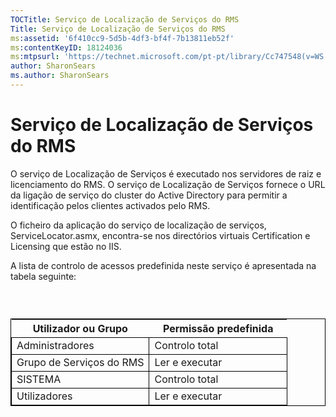 ```yaml
---
TOCTitle: Serviço de Localização de Serviços do RMS
Title: Serviço de Localização de Serviços do RMS
ms:assetid: '6f410cc9-5d5b-4df3-bf4f-7b13811eb52f'
ms:contentKeyID: 18124036
ms:mtpsurl: 'https://technet.microsoft.com/pt-pt/library/Cc747548(v=WS.10)'
author: SharonSears
ms.author: SharonSears
---
```


Serviço de Localização de Serviços do RMS
=========================================

O serviço de Localização de Serviços é executado nos servidores de raiz e licenciamento do RMS. O serviço de Localização de Serviços fornece o URL da ligação de serviço do cluster do Active Directory para permitir a identificação pelos clientes activados pelo RMS.

O ficheiro da aplicação do serviço de localização de serviços, ServiceLocator.asmx, encontra-se nos directórios virtuais Certification e Licensing que estão no IIS.

A lista de controlo de acessos predefinida neste serviço é apresentada na tabela seguinte:

###  

 
<table style="border:1px solid black;">
<colgroup>
<col width="50%" />
<col width="50%" />
</colgroup>
<thead>
<tr class="header">
<th>Utilizador ou Grupo</th>
<th>Permissão predefinida</th>
</tr>
</thead>
<tbody>
<tr class="odd">
<td style="border:1px solid black;">Administradores</td>
<td style="border:1px solid black;">Controlo total</td>
</tr>
<tr class="even">
<td style="border:1px solid black;">Grupo de Serviços do RMS</td>
<td style="border:1px solid black;">Ler e executar</td>
</tr>
<tr class="odd">
<td style="border:1px solid black;">SISTEMA</td>
<td style="border:1px solid black;">Controlo total</td>
</tr>
<tr class="even">
<td style="border:1px solid black;">Utilizadores</td>
<td style="border:1px solid black;">Ler e executar</td>
</tr>
</tbody>
</table>
